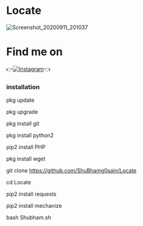 # Locate


![Screenshot_20200911_201037](https://github.com/shubhamggosai/Locate/blob/master/Screenshot_20200911_201037.jpg)

# Find me on 
👉[![Instagram](https://img.shields.io/badge/INSTAGRAM-FOLLOW-red?style=for-the-badge&logo=instagram)](https://www.instagram.com/shubhamgosainn/)👈

 ### installation

pkg update 

pkg upgrade 

pkg install git 

pkg install python2 

pip2 install PHP

pkg install wget

git clone https://github.com/ShuBhamg0sain/Locate

cd Locate

pip2 install requests 

pip2 install mechanize
 
bash Shubham.sh


